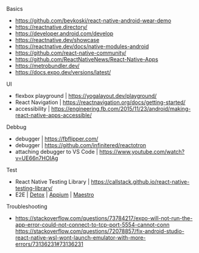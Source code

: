 Basics
- https://github.com/bevkoski/react-native-android-wear-demo
- https://reactnative.directory/
- https://developer.android.com/develop
- https://reactnative.dev/showcase
- https://reactnative.dev/docs/native-modules-android
- https://github.com/react-native-community/
- https://github.com/ReactNativeNews/React-Native-Apps
- https://metrobundler.dev/
- https://docs.expo.dev/versions/latest/

UI
- flexbox playground | https://yogalayout.dev/playground/
- React Navigation | https://reactnavigation.org/docs/getting-started/
- accessibility | https://engineering.fb.com/2015/11/23/android/making-react-native-apps-accessible/

Debbug
- debugger | https://fbflipper.com/
- debugger | https://github.com/infinitered/reactotron
- attaching debugger to VS Code | https://www.youtube.com/watch?v=UE66n7HOIAg

Test
- React Native Testing Library | https://callstack.github.io/react-native-testing-library/
- E2E | [Detox](https://github.com/wix/detox/) | [Appium](https://appium.io/docs/en/latest/) | [Maestro](https://maestro.mobile.dev/)

Troubleshooting
- https://stackoverflow.com/questions/73784217/expo-will-not-run-the-app-error-could-not-connect-to-tcp-port-5554-cannot-conn \
https://stackoverflow.com/questions/72078857/fix-android-studio-react-native-wsl-wont-launch-emulator-with-more-errors/73136231#73136231
